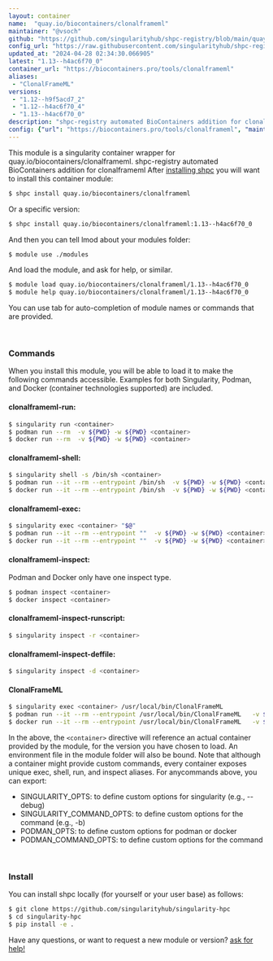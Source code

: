 ```yaml
---
layout: container
name:  "quay.io/biocontainers/clonalframeml"
maintainer: "@vsoch"
github: "https://github.com/singularityhub/shpc-registry/blob/main/quay.io/biocontainers/clonalframeml/container.yaml"
config_url: "https://raw.githubusercontent.com/singularityhub/shpc-registry/main/quay.io/biocontainers/clonalframeml/container.yaml"
updated_at: "2024-04-28 02:34:30.066905"
latest: "1.13--h4ac6f70_0"
container_url: "https://biocontainers.pro/tools/clonalframeml"
aliases:
 - "ClonalFrameML"
versions:
 - "1.12--h9f5acd7_2"
 - "1.12--h4ac6f70_4"
 - "1.13--h4ac6f70_0"
description: "shpc-registry automated BioContainers addition for clonalframeml"
config: {"url": "https://biocontainers.pro/tools/clonalframeml", "maintainer": "@vsoch", "description": "shpc-registry automated BioContainers addition for clonalframeml", "latest": {"1.13--h4ac6f70_0": "sha256:d58ea1bc8170d738430814bb704394bb3e804d7c117ff315820359f4e0aa7a39"}, "tags": {"1.12--h9f5acd7_2": "sha256:e77baeb614d82f8364bd5f47a5a7604e9fad570818843f63095359dfd10216a2", "1.12--h4ac6f70_4": "sha256:cad83cd06985e9a0437da72445da60a02853cc2b053c25b3463d5fb5e5c033d4", "1.13--h4ac6f70_0": "sha256:d58ea1bc8170d738430814bb704394bb3e804d7c117ff315820359f4e0aa7a39"}, "docker": "quay.io/biocontainers/clonalframeml", "aliases": {"ClonalFrameML": "/usr/local/bin/ClonalFrameML"}}
---
```


This module is a singularity container wrapper for quay.io/biocontainers/clonalframeml.
shpc-registry automated BioContainers addition for clonalframeml
After [installing shpc](#install) you will want to install this container module:


```bash
$ shpc install quay.io/biocontainers/clonalframeml
```

Or a specific version:

```bash
$ shpc install quay.io/biocontainers/clonalframeml:1.13--h4ac6f70_0
```

And then you can tell lmod about your modules folder:

```bash
$ module use ./modules
```

And load the module, and ask for help, or similar.

```bash
$ module load quay.io/biocontainers/clonalframeml/1.13--h4ac6f70_0
$ module help quay.io/biocontainers/clonalframeml/1.13--h4ac6f70_0
```

You can use tab for auto-completion of module names or commands that are provided.

<br>

### Commands

When you install this module, you will be able to load it to make the following commands accessible.
Examples for both Singularity, Podman, and Docker (container technologies supported) are included.

#### clonalframeml-run:

```bash
$ singularity run <container>
$ podman run --rm  -v ${PWD} -w ${PWD} <container>
$ docker run --rm  -v ${PWD} -w ${PWD} <container>
```

#### clonalframeml-shell:

```bash
$ singularity shell -s /bin/sh <container>
$ podman run --it --rm --entrypoint /bin/sh  -v ${PWD} -w ${PWD} <container>
$ docker run --it --rm --entrypoint /bin/sh  -v ${PWD} -w ${PWD} <container>
```

#### clonalframeml-exec:

```bash
$ singularity exec <container> "$@"
$ podman run --it --rm --entrypoint ""  -v ${PWD} -w ${PWD} <container> "$@"
$ docker run --it --rm --entrypoint ""  -v ${PWD} -w ${PWD} <container> "$@"
```

#### clonalframeml-inspect:

Podman and Docker only have one inspect type.

```bash
$ podman inspect <container>
$ docker inspect <container>
```

#### clonalframeml-inspect-runscript:

```bash
$ singularity inspect -r <container>
```

#### clonalframeml-inspect-deffile:

```bash
$ singularity inspect -d <container>
```


#### ClonalFrameML

```bash
$ singularity exec <container> /usr/local/bin/ClonalFrameML
$ podman run --it --rm --entrypoint /usr/local/bin/ClonalFrameML   -v ${PWD} -w ${PWD} <container> -c " $@"
$ docker run --it --rm --entrypoint /usr/local/bin/ClonalFrameML   -v ${PWD} -w ${PWD} <container> -c " $@"
```



In the above, the `<container>` directive will reference an actual container provided
by the module, for the version you have chosen to load. An environment file in the
module folder will also be bound. Note that although a container
might provide custom commands, every container exposes unique exec, shell, run, and
inspect aliases. For anycommands above, you can export:

 - SINGULARITY_OPTS: to define custom options for singularity (e.g., --debug)
 - SINGULARITY_COMMAND_OPTS: to define custom options for the command (e.g., -b)
 - PODMAN_OPTS: to define custom options for podman or docker
 - PODMAN_COMMAND_OPTS: to define custom options for the command

<br>

### Install

You can install shpc locally (for yourself or your user base) as follows:

```bash
$ git clone https://github.com/singularityhub/singularity-hpc
$ cd singularity-hpc
$ pip install -e .
```

Have any questions, or want to request a new module or version? [ask for help!](https://github.com/singularityhub/singularity-hpc/issues)